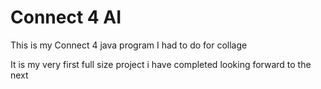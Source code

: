 # Connect 4 AI
This is my Connect 4 java program I had to do for collage

It is my very first full size project i have completed looking forward to the next
